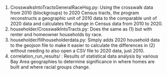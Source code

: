 1) CrosswalksIntoTractsGeneralRaceHsg.py: Using the crosswalk data from 2010 (blockgroups) to 2020 Census tracts, the program reconstructs a geographic unit of 2010 data to the comparable unit of 2020 data and calculates the change in Census data from 2010 to 2020. 
2) householder/CrosswalkIntoTracts.py: Does the same as (1) but with renter and homeowner households by race. 
3) householder/fillhouseholderdata.py: Simply adds 2020 household data to the geojson file to make it easier to calculate the differences in (2) without needing to also open a CSV file to 2020 data, just 2010.
4) correlation_run_results/ : Results of statistical data analysis by various Bay Area geographies to determine significance in where homes are built and where racial groups change.
